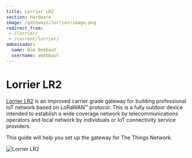 ```yaml
---
title: Lorrier LR2
section: Hardware
image: /gateways/lorrier/image.png
redirect_from:
 - /lorrier/
 - /current/lorrier/
ambassador:
  name: Wim Debbaut
  username: wdebbaut
---
```


# Lorrier LR2

[Lorrier LR2](https://www.ebay.co.uk/itm/113763918800) is an improved carrier grade gateway for building professional IoT network based on LoRaWAN™ protocol. This is a fully outdoor device intended to establish a wide coverage network by telecommunications operators and local network by individuals or IoT connectivity service providers.

This guide will help you set up the gateway for The Things Network.

![Lorrier LR2](image.png)
